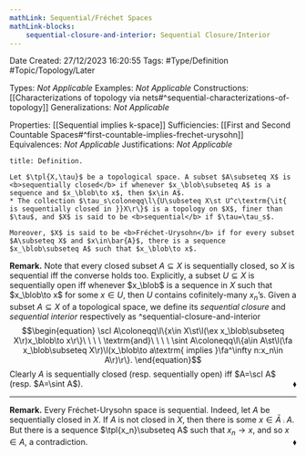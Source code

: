 ```yaml
---
mathLink: Sequential/Fréchet Spaces
mathLink-blocks:
    sequential-closure-and-interior: Sequential Closure/Interior
---
```


<div class="topSpace"></div>

Date Created: 27/12/2023 16:20:55
Tags: #Type/Definition #Topic/Topology/Later

Types: <i>Not Applicable</i>
Examples: <i>Not Applicable</i>
Constructions: [[Characterizations of topology via nets#^sequential-characterizations-of-topology]]
Generalizations: <i>Not Applicable</i>

Properties: [[Sequential implies k-space]]
Sufficiencies: [[First and Second Countable Spaces#^first-countable-implies-frechet-urysohn]]
Equivalences: <i>Not Applicable</i>
Justifications: <i>Not Applicable</i>

``` ad-Definition
title: Definition.

Let $\tpl{X,\tau}$ be a topological space. A subset $A\subseteq X$ is <b>sequentially closed</b> if whenever $x_\blob\subseteq A$ is a sequence and $x_\blob\to x$, then $x\in A$.
* The collection $\tau_s\coloneqq\l\{U\subseteq X\st U^c\textrm{\it{  is sequentially closed in }}X\r\}$ is a topology on $X$, finer than $\tau$, and $X$ is said to be <b>sequential</b> if $\tau=\tau_s$.

Moreover, $X$ is said to be <b>Fréchet-Urysohn</b> if for every subset $A\subseteq X$ and $x\in\bar{A}$, there is a sequence $x_\blob\subseteq A$ such that $x_\blob\to x$.

```

<b>Remark.</b> Note that every closed subset $A\subseteq X$ is sequentially closed, so $X$ is sequential iff the converse holds too. Explicitly, a subset $U\subseteq X$ is sequentially open iff whenever $x_\blob$ is a sequence in $X$ such that $x_\blob\to x$ for some $x\in U$, then $U$ contains cofinitely-many $x_n$’s. Given a subset $A\subseteq X$ of a topological space, we define its <i>sequential closure</i> and <i>sequential interior</i> respectively as ^sequential-closure-and-interior
$$\begin{equation}
    \scl A\coloneqq\l\{x\in X\st\l(\ex x_\blob\subseteq X\r)x_\blob\to x\r\}\ \ \ \ \textrm{and}\ \ \ \ \sint A\coloneqq\l\{a\in A\st\l(\fa x_\blob\subseteq X\r)\l(x_\blob\to a\textrm{ implies }\fa^\infty n:x_n\in A\r)\r\}.
\end{equation}$$
Clearly $A$ is sequentially closed (resp. sequentially open) iff $A=\scl A$ (resp. $A=\sint A$).<span style="float:right;">$\blacklozenge$</span>

---

<b>Remark.</b> Every Fréchet-Urysohn space is sequential. Indeed, let $A$ be sequentially closed in $X$. If $A$ is not closed in $X$, then there is some $x\in\bar{A}\comp A$. But there is a sequence $\tpl{x_n}\subseteq A$ such that $x_n\to x$, and so $x\in A$, a contradiction.<span style="float:right;">$\blacklozenge$</span>
